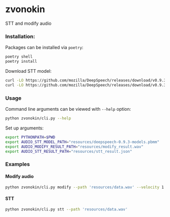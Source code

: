 # zvonokin

STT and modify audio

### Installation:

Packages can be installed via `poetry`: 
```bash
poetry shell
poetry install
```

Download STT model:
```bash
curl -LO https://github.com/mozilla/DeepSpeech/releases/download/v0.9.3/deepspeech-0.9.3-models.pbmm
curl -LO https://github.com/mozilla/DeepSpeech/releases/download/v0.9.3/deepspeech-0.9.3-models.scorer
```

### Usage
Command line arguments can be viewed with `--help` option:
```bash
python zvonokin/cli.py --help
```

Set up arguments:
```bash
export PYTHONPATH=$PWD
export AUDIO_STT_MODEL_PATH="resources/deepspeech-0.9.3-models.pbmm"
export AUDIO_MODIFY_RESULT_PATH="resources/modify_result.wav"
export AUDIO_STT_RESULT_PATH="resources/stt_result.json"
```


### Examples

#### Modify audio

```bash
python zvonokin/cli.py modify --path 'resources/data.wav' --velocity 1.25 --volume 10
```

#### STT

```bash
python zvonokin/cli.py stt --path 'resources/data.wav'
```
